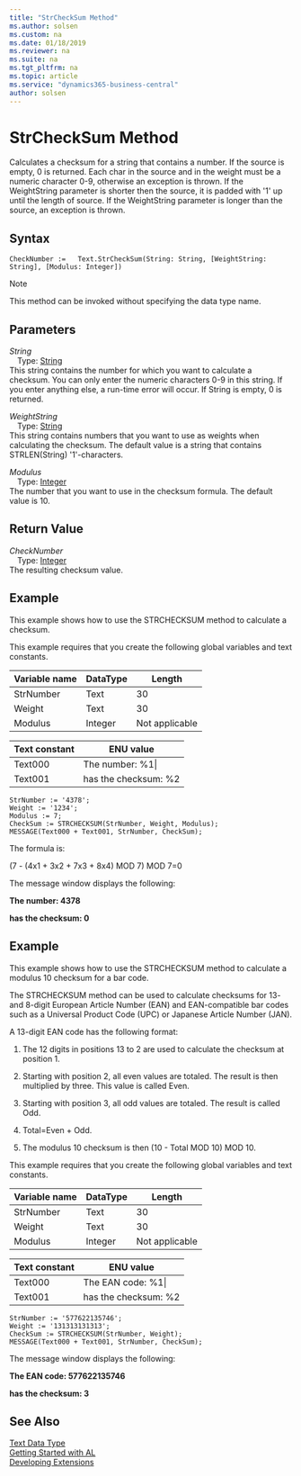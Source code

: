 ```yaml
---
title: "StrCheckSum Method"
ms.author: solsen
ms.custom: na
ms.date: 01/18/2019
ms.reviewer: na
ms.suite: na
ms.tgt_pltfrm: na
ms.topic: article
ms.service: "dynamics365-business-central"
author: solsen
---
```

[//]: # (START>DO_NOT_EDIT)
[//]: # (IMPORTANT:Do not edit any of the content between here and the END>DO_NOT_EDIT.)
[//]: # (Any modifications should be made in the .xml files in the ModernDev repo.)
# StrCheckSum Method
Calculates a checksum for a string that contains a number. If the source is empty, 0 is returned. Each char in the source and in the weight must be a numeric character 0-9, otherwise an exception is thrown. If the WeightString parameter is shorter then the source, it is padded with '1' up until the length of source. If the WeightString parameter is longer than the source, an exception is thrown.

## Syntax
```
CheckNumber :=   Text.StrCheckSum(String: String, [WeightString: String], [Modulus: Integer])
```
> [!NOTE]  
> This method can be invoked without specifying the data type name.  
## Parameters
*String*  
&emsp;Type: [String](../string/string-data-type.md)  
This string contains the number for which you want to calculate a checksum. You can only enter the numeric characters 0-9 in this string. If you enter anything else, a run-time error will occur. If String is empty, 0 is returned.
        
*WeightString*  
&emsp;Type: [String](../string/string-data-type.md)  
This string contains numbers that you want to use as weights when calculating the checksum. The default value is a string that contains STRLEN(String) '1'-characters.
        
*Modulus*  
&emsp;Type: [Integer](../integer/integer-data-type.md)  
The number that you want to use in the checksum formula. The default value is 10.  


## Return Value
*CheckNumber*  
&emsp;Type: [Integer](../integer/integer-data-type.md)  
The resulting checksum value.  


[//]: # (IMPORTANT: END>DO_NOT_EDIT)

## Example  
 This example shows how to use the STRCHECKSUM method to calculate a checksum.  

 This example requires that you create the following global variables and text constants.  

|Variable name|DataType|Length|  
|-------------------|--------------|------------|  
|StrNumber|Text|30|  
|Weight|Text|30|  
|Modulus|Integer|Not applicable|  

|Text constant|ENU value|  
|-------------------|---------------|  
|Text000|The number: %1\\|  
|Text001|has the checksum: %2|  

```  
StrNumber := '4378';  
Weight := '1234';  
Modulus := 7;   
CheckSum := STRCHECKSUM(StrNumber, Weight, Modulus);   
MESSAGE(Text000 + Text001, StrNumber, CheckSum);  
```  

 The formula is:  

 \(7 - \(4x1 + 3x2 + 7x3 + 8x4\) MOD 7\) MOD 7=0  

 The message window displays the following:  

 **The number: 4378**  

 **has the checksum: 0**  

## Example  
 This example shows how to use the STRCHECKSUM method to calculate a modulus 10 checksum for a bar code.  

 The STRCHECKSUM method can be used to calculate checksums for 13- and 8-digit European Article Number \(EAN\) and EAN-compatible bar codes such as a Universal Product Code \(UPC\) or Japanese Article Number \(JAN\).  

 A 13-digit EAN code has the following format:  

1.  The 12 digits in positions 13 to 2 are used to calculate the checksum at position 1.  

2.  Starting with position 2, all even values are totaled. The result is then multiplied by three. This value is called Even.  

3.  Starting with position 3, all odd values are totaled. The result is called Odd.  

4.  Total=Even + Odd.  

5.  The modulus 10 checksum is then \(10 - Total MOD 10\) MOD 10.  

 This example requires that you create the following global variables and text constants.  

|Variable name|DataType|Length|  
|-------------------|--------------|------------|  
|StrNumber|Text|30|  
|Weight|Text|30|  
|Modulus|Integer|Not applicable|  

|Text constant|ENU value|  
|-------------------|---------------|  
|Text000|The EAN code: %1\\|  
|Text001|has the checksum: %2|  

```  
StrNumber := '577622135746';  
Weight := '131313131313';  
CheckSum := STRCHECKSUM(StrNumber, Weight);  
MESSAGE(Text000 + Text001, StrNumber, CheckSum);  
```  

 The message window displays the following:  

 **The EAN code: 577622135746**  

 **has the checksum: 3**  


## See Also
[Text Data Type](text-data-type.md)  
[Getting Started with AL](../../devenv-get-started.md)  
[Developing Extensions](../../devenv-dev-overview.md)